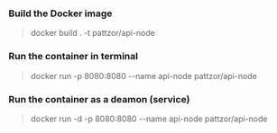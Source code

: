 ### Build the Docker image
>docker build . -t pattzor/api-node

### Run the container in terminal
>docker run -p 8080:8080 --name api-node pattzor/api-node

### Run the container as a deamon (service)
>docker run -d -p 8080:8080 --name api-node pattzor/api-node